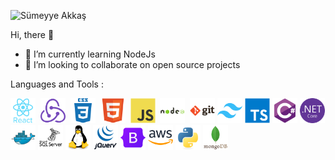 

![Sümeyye Akkaş](https://user-images.githubusercontent.com/42119724/209955677-de1ddc0f-d9b3-41ce-9bea-7977a1fe0a54.png)


 Hi, there 👋 

- 🌱 I’m currently learning NodeJs
- 💞️ I’m looking to collaborate on open source projects

Languages and Tools :

<div>
  <img src="https://github.com/devicons/devicon/blob/master/icons/react/react-original-wordmark.svg" title="React" alt="React" width="40" height="40"/>&nbsp;
  <img src="https://github.com/devicons/devicon/blob/master/icons/redux/redux-original.svg" title="Redux" alt="Redux " width="40" height="40"/>&nbsp;
  <img src="https://github.com/devicons/devicon/blob/master/icons/css3/css3-plain-wordmark.svg"  title="CSS3" alt="CSS" width="40" height="40"/>&nbsp;
  <img src="https://github.com/devicons/devicon/blob/master/icons/html5/html5-original.svg" title="HTML5" alt="HTML" width="40" height="40"/>&nbsp;
  <img src="https://github.com/devicons/devicon/blob/master/icons/javascript/javascript-original.svg" title="JavaScript" alt="JavaScript" width="40" height="40"/>&nbsp;
  <img src="https://github.com/devicons/devicon/blob/master/icons/nodejs/nodejs-original-wordmark.svg" title="NodeJS" alt="NodeJS" width="40" height="40"/>&nbsp;
  <img src="https://github.com/devicons/devicon/blob/master/icons/git/git-original-wordmark.svg" title="Git" **alt="Git" width="40" height="40"/>
  <img src="https://github.com/devicons/devicon/blob/master/icons/tailwindcss/tailwindcss-plain.svg" title="tailwind" alt="tailwind" width"40" height="40" />
  <img src="https://github.com/devicons/devicon/blob/master/icons/typescript/typescript-original.svg" title="tailwind" alt="tailwind" width"40" height="40" />
  <img src="https://github.com/devicons/devicon/blob/master/icons/csharp/csharp-original.svg" title="csharp" alt="csharp" width"40" height="40" />
  <img src="https://github.com/devicons/devicon/blob/master/icons/dotnetcore/dotnetcore-original.svg" title="dotnetcore" alt="dotnetcore" width"40" height="40" />
  <img src="https://github.com/devicons/devicon/blob/master/icons/docker/docker-original.svg" title="docker" alt="docker" width"40" height="40" />
  <img src="https://github.com/devicons/devicon/blob/master/icons/microsoftsqlserver/microsoftsqlserver-plain-wordmark.svg" title="mssql" alt="mssql" width"40" height="40" />
   <img src="https://github.com/devicons/devicon/blob/master/icons/linux/linux-original.svg" title="linux" alt="linux" width"40" height="40" />
   <img src="https://github.com/devicons/devicon/blob/master/icons/jquery/jquery-original-wordmark.svg" title="jquery" alt="jquery" width"40" height="40" />
   <img src="https://github.com/devicons/devicon/blob/master/icons/bootstrap/bootstrap-original.svg" title="bootstrap" alt="bootstrap" width"40" height="40" />
   <img src="https://github.com/devicons/devicon/blob/master/icons/amazonwebservices/amazonwebservices-original-wordmark.svg" title="aws" alt="aws" width"40" height="40" />
    <img src="https://github.com/devicons/devicon/blob/master/icons/python/python-original.svg" title="python" alt="python" width"40" height="40" />
    <img src="https://github.com/devicons/devicon/blob/master/icons/mongodb/mongodb-original-wordmark.svg" title="mongodb" alt="mongodb" width"40" height="40" />

</div>

<!---
oluroyleseyler/oluroyleseyler is a ✨ special ✨ repository because its `README.md` (this file) appears on your GitHub profile.
You can click the Preview link to take a look at your changes.
--->
